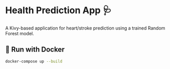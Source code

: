 # Health Prediction App 🩺

A Kivy-based application for heart/stroke prediction using a trained Random Forest model.

## 🚀 Run with Docker

```bash
docker-compose up --build
